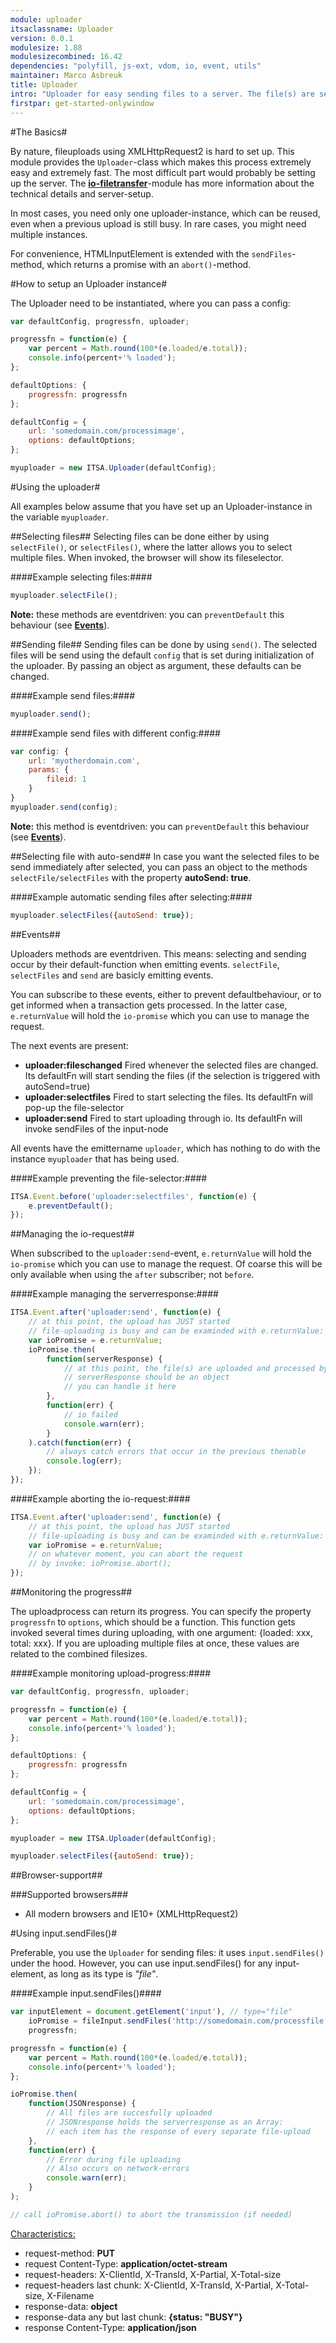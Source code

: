 ```yaml
---
module: uploader
itsaclassname: Uploader
version: 0.0.1
modulesize: 1.88
modulesizecombined: 16.42
dependencies: "polyfill, js-ext, vdom, io, event, utils"
maintainer: Marco Asbreuk
title: Uploader
intro: "Uploader for easy sending files to a server. The file(s) are send in chuncks (parallel). Combined with SPDY, or HTTP2, you get ultrafast file-uploads."
firstpar: get-started-onlywindow
---
```




#The Basics#

By nature, fileuploads using XMLHttpRequest2 is hard to set up. This module provides the `Uploader`-class which makes this process extremely easy and extremely fast. The most difficult part would probably be setting up the server. The **[io-filetransfer](../io/index.html#setting-up-the-server)**-module has more information about the technical details and server-setup.

In most cases, you need only one uploader-instance, which can be reused, even when a previous upload is still busy. In rare cases, you might need multiple instances.

For convenience, HTMLInputElement is extended with the `sendFiles`-method, which returns a promise with an `abort()`-method.


#How to setup an Uploader instance#

The Uploader need to be instantiated, where you can pass a config:

```js
var defaultConfig, progressfn, uploader;

progressfn = function(e) {
    var percent = Math.round(100*(e.loaded/e.total));
    console.info(percent+'% loaded');
};

defaultOptions: {
    progressfn: progressfn
};

defaultConfig = {
    url: 'somedomain.com/processimage',
    options: defaultOptions;
};

myuploader = new ITSA.Uploader(defaultConfig);
```


#Using the uploader#

All examples below assume that you have set up an Uploader-instance in the variable `myuploader`.


##Selecting files##
Selecting files can be done either by using `selectFile()`, or `selectFiles()`, where the latter allows you to select multiple files. When invoked, the browser will show its fileselector.

####Example selecting files:####
```js
myuploader.selectFile();
```

**Note:** these methods are eventdriven: you can `preventDefault` this behaviour (see **[Events](#events)**).

##Sending file##
Sending files can be done by using `send()`. The selected files will be send using the default `config` that is set during initialization of the uploader. By passing an object as argument, these defaults can be changed.

####Example send files:####
```js
myuploader.send();
```

####Example send files with different config:####
```js
var config: {
    url: 'myotherdomain.com',
    params: {
        fileid: 1
    }
}
myuploader.send(config);
```

**Note:** this method is eventdriven: you can `preventDefault` this behaviour (see **[Events](#events)**).


##Selecting file with auto-send##
In case you want the selected files to be send immediately after selected, you can pass an object to the methods `selectFile/selectFiles` with the property **autoSend: true**.

####Example automatic sending files after selecting:####
```js
myuploader.selectFiles({autoSend: true});
```

##Events##

Uploaders methods are eventdriven. This means: selecting and sending occur by their default-function when emitting events. `selectFile`, `selectFiles` and `send` are basicly emitting events.

You can subscribe to these events, either to prevent defaultbehaviour, or to get informed when a transaction gets processed. In the latter case, `e.returnValue` will hold the `io-promise` which you can use to manage the request.

The next events are present:

* **uploader:fileschanged** Fired whenever the selected files are changed. Its defaultFn will start sending the files (if the selection is triggered with autoSend=true)
* **uploader:selectfiles** Fired to start selecting the files. Its defaultFn will pop-up the file-selector
* **uploader:send** Fired to start uploading through io. Its defaultFn will invoke sendFiles of the input-node

All events have the emittername `uploader`, which has nothing to do with the instance `myuploader` that has being used.

####Example preventing the file-selector:####
```js
ITSA.Event.before('uploader:selectfiles', function(e) {
    e.preventDefault();
});
```

##Managing the io-request##

When subscribed to the `uploader:send`-event, `e.returnValue` will hold the `io-promise` which you can use to manage the request. Of coarse this will be only available when using the `after` subscriber; not `before`.

####Example managing the serverresponse:####
```js
ITSA.Event.after('uploader:send', function(e) {
    // at this point, the upload has JUST started
    // file-uploading is busy and can be examinded with e.returnValue:
    var ioPromise = e.returnValue;
    ioPromise.then(
        function(serverResponse) {
            // at this point, the file(s) are uploaded and processed by the server
            // serverResponse should be an object
            // you can handle it here
        },
        function(err) {
            // io failed
            console.warn(err);
        }
    ).catch(function(err) {
        // always catch errors that occur in the previous thenable
        console.log(err);
    });
});
```

####Example aborting the io-request:####
```js
ITSA.Event.after('uploader:send', function(e) {
    // at this point, the upload has JUST started
    // file-uploading is busy and can be examinded with e.returnValue:
    var ioPromise = e.returnValue;
    // on whatever moment, you can abort the request
    // by invoke: ioPromise.abort();
});
```

##Monitoring the progress##

The uploadprocess can return its progress. You can specify the property `progressfn` to `options`, which should be a function. This function gets invoked several times during uploading, with one argument: {loaded: xxx, total: xxx}. If you are uploading multiple files at once, these values are related to the combined filesizes.

####Example monitoring upload-progress:####
```js
var defaultConfig, progressfn, uploader;

progressfn = function(e) {
    var percent = Math.round(100*(e.loaded/e.total));
    console.info(percent+'% loaded');
};

defaultOptions: {
    progressfn: progressfn
};

defaultConfig = {
    url: 'somedomain.com/processimage',
    options: defaultOptions;
};

myuploader = new ITSA.Uploader(defaultConfig);

myuploader.selectFiles({autoSend: true});
```


##Browser-support##

###Supported browsers###
* All modern browsers and IE10+ (XMLHttpRequest2)



#Using input.sendFiles()#

Preferable, you use the `Uploader` for sending files: it uses `input.sendFiles()` under the hood. However, you can use input.sendFiles() for any input-element, as long as its type is *"file"*.


####Example input.sendFiles()####
```js
var inputElement = document.getElement('input'), // type="file"
    ioPromise = fileInput.sendFiles('http://somedomain.com/processfile', {id: 'myfile'}, {progressfn: progressfn),
    progressfn;

progressfn = function(e) {
    var percent = Math.round(100*(e.loaded/e.total));
    console.info(percent+'% loaded');
};

ioPromise.then(
    function(JSONresponse) {
        // All files are succesfully uploaded
        // JSONresponse holds the serverresponse as an Array:
        // each item has the response of every separate file-upload
    },
    function(err) {
        // Error during file uploading
        // Also occurs on network-errors
        console.warn(err);
    }
);

// call ioPromise.abort() to abort the transmission (if needed)
```
<u>Characteristics:</u>
* request-method: **PUT**
* request Content-Type: **application/octet-stream**
* request-headers: X-ClientId, X-TransId, X-Partial, X-Total-size
* request-headers last chunk: X-ClientId, X-TransId, X-Partial, X-Total-size, X-Filename
* response-data: **object**
* response-data any but last chunk: **{status: "BUSY"}**
* response Content-Type: **application/json**